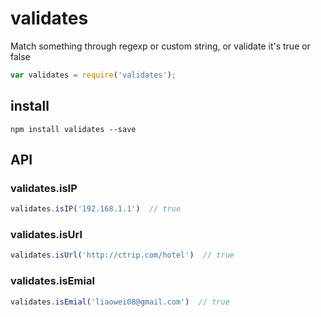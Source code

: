 validates
=========

Match something through regexp or custom string, or validate it's true or false
```js
var validates = require('validates');
```

## install
```
npm install validates --save
```

## API
### validates.isIP
```js
validates.isIP('192.168.1.1')  // true
```

### validates.isUrl
```js
validates.isUrl('http://ctrip.com/hotel')  // true
```

### validates.isEmial
```js
validates.isEmial('liaowei08@gmail.com')  // true
```
